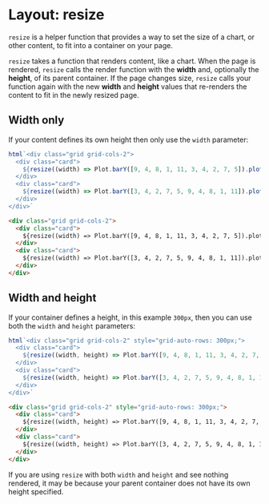 # Layout: resize

`resize` is a helper function that provides a way to set the size of a chart, or other content, to fit into a container on your page.

`resize` takes a function that renders content, like a chart.  When the page is rendered, `resize` calls the render function with the **width** and, optionally the **height**, of its parent container.  If the page changes size, `resize` calls your function again with the new **width** and **height** values that re-renders the content to fit in the newly resized page.

## Width only

If your content defines its own height then only use the `width` parameter:

```js
html`<div class="grid grid-cols-2">
  <div class="card">
    ${resize((width) => Plot.barY([9, 4, 8, 1, 11, 3, 4, 2, 7, 5]).plot({width, height: 150}))}
  </div>
  <div class="card">
    ${resize((width) => Plot.barY([3, 4, 2, 7, 5, 9, 4, 8, 1, 11]).plot({width, height: 150}))}
  </div>
</div>`
```

```html run=false
<div class="grid grid-cols-2">
  <div class="card">
    ${resize((width) => Plot.barY([9, 4, 8, 1, 11, 3, 4, 2, 7, 5]).plot({width, height: 150}))}
  </div>
  <div class="card">
    ${resize((width) => Plot.barY([3, 4, 2, 7, 5, 9, 4, 8, 1, 11]).plot({width, height: 150}))}
  </div>
</div>
```

## Width and height

If your container defines a height, in this example `300px`, then you can use both the `width` and `height` parameters:


```js
html`<div class="grid grid-cols-2" style="grid-auto-rows: 300px;">
  <div class="card">
    ${resize((width, height) => Plot.barY([9, 4, 8, 1, 11, 3, 4, 2, 7, 5]).plot({width, height}))}
  </div>
  <div class="card">
    ${resize((width, height) => Plot.barY([3, 4, 2, 7, 5, 9, 4, 8, 1, 11]).plot({width, height}))}
  </div>
</div>`
```

```html run=false
<div class="grid grid-cols-2" style="grid-auto-rows: 300px;">
  <div class="card">
    ${resize((width, height) => Plot.barY([9, 4, 8, 1, 11, 3, 4, 2, 7, 5]).plot({width, height}))}
  </div>
  <div class="card">
    ${resize((width, height) => Plot.barY([3, 4, 2, 7, 5, 9, 4, 8, 1, 11]).plot({width, height}))}
  </div>
</div>
```

<div class="tip">If you are using <code>resize</code> with both <code>width</code> and <code>height</code> and see nothing rendered, it may be because your parent container does not have its own height specified.</div>

